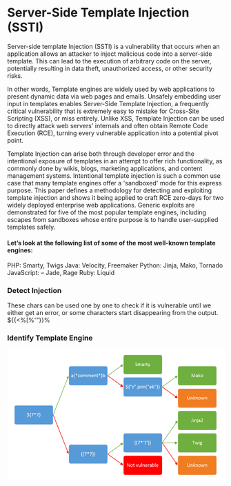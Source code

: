 
# Server-Side Template Injection (SSTI)

Server-side template Injection (SSTI) is a vulnerability that occurs when an application allows an attacker to inject malicious code into a server-side template. This can lead to the execution of arbitrary code on the server, potentially resulting in data theft, unauthorized access, or other security risks.

In other words, Template engines are widely used by web applications to present dynamic data via web pages and emails. Unsafely embedding user input in templates enables Server-Side Template Injection, a frequently critical vulnerability that is
extremely easy to mistake for Cross-Site Scripting (XSS), or miss entirely. Unlike XSS, Template Injection can be used to
directly attack web servers' internals and often obtain Remote Code Execution (RCE), turning every vulnerable
application into a potential pivot point.


Template Injection can arise both through developer error and the intentional exposure of templates in an attempt
to offer rich functionality, as commonly done by wikis, blogs, marketing applications, and content management systems.
Intentional template injection is such a common use case that many template engines offer a 'sandboxed' mode for this
express purpose. This paper defines a methodology for detecting and exploiting template injection and shows it being
applied to craft RCE zero-days for two widely deployed enterprise web applications. Generic exploits are demonstrated for
five of the most popular template engines, including escapes from sandboxes whose entire purpose is to handle user-supplied templates safely.
#### Let’s look at the following list of some of the most well-known template engines:
PHP: Smarty, Twigs
Java: Velocity, Freemaker
Python: Jinja, Mako, Tornado
JavaScript: – Jade, Rage
Ruby: Liquid


### Detect Injection
These chars can be used one by one to check if it is vulnerable until we either get an error, or some characters start disappearing from the output. ${{<%[%'"}}%

### Identify Template Engine

![Alt text](https://github.com/anuvind2973/Web-Application-Security/blob/main/Server%20Side%20Template%20Injection/Identify%20Template%20Engine.png)

